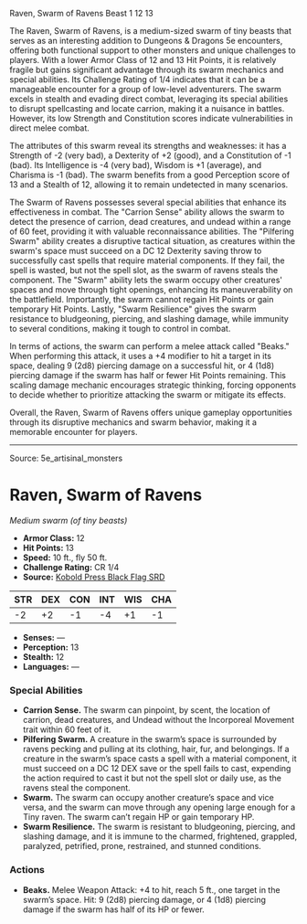 <MonsterName/>Raven, Swarm of Ravens</MonsterName>
<CreatureType/>Beast</CreatureType>
<CR/>1</CR>
<AC/>12</AC>
<HP/>13</HP>
<summary>The Raven, Swarm of Ravens, is a medium-sized swarm of tiny beasts that serves as an interesting addition to Dungeons & Dragons 5e encounters, offering both functional support to other monsters and unique challenges to players. With a lower Armor Class of 12 and 13 Hit Points, it is relatively fragile but gains significant advantage through its swarm mechanics and special abilities. Its Challenge Rating of 1/4 indicates that it can be a manageable encounter for a group of low-level adventurers. The swarm excels in stealth and evading direct combat, leveraging its special abilities to disrupt spellcasting and locate carrion, making it a nuisance in battles. However, its low Strength and Constitution scores indicate vulnerabilities in direct melee combat. </summary>

<detail>

The attributes of this swarm reveal its strengths and weaknesses: it has a Strength of -2 (very bad), a Dexterity of +2 (good), and a Constitution of -1 (bad). Its Intelligence is -4 (very bad), Wisdom is +1 (average), and Charisma is -1 (bad). The swarm benefits from a good Perception score of 13 and a Stealth of 12, allowing it to remain undetected in many scenarios.

The Swarm of Ravens possesses several special abilities that enhance its effectiveness in combat. The "Carrion Sense" ability allows the swarm to detect the presence of carrion, dead creatures, and undead within a range of 60 feet, providing it with valuable reconnaissance abilities. The "Pilfering Swarm" ability creates a disruptive tactical situation, as creatures within the swarm's space must succeed on a DC 12 Dexterity saving throw to successfully cast spells that require material components. If they fail, the spell is wasted, but not the spell slot, as the swarm of ravens steals the component. The "Swarm" ability lets the swarm occupy other creatures' spaces and move through tight openings, enhancing its maneuverability on the battlefield. Importantly, the swarm cannot regain Hit Points or gain temporary Hit Points. Lastly, "Swarm Resilience" gives the swarm resistance to bludgeoning, piercing, and slashing damage, while immunity to several conditions, making it tough to control in combat.

In terms of actions, the swarm can perform a melee attack called "Beaks." When performing this attack, it uses a +4 modifier to hit a target in its space, dealing 9 (2d8) piercing damage on a successful hit, or 4 (1d8) piercing damage if the swarm has half or fewer Hit Points remaining. This scaling damage mechanic encourages strategic thinking, forcing opponents to decide whether to prioritize attacking the swarm or mitigate its effects.

Overall, the Raven, Swarm of Ravens offers unique gameplay opportunities through its disruptive mechanics and swarm behavior, making it a memorable encounter for players.</detail>



---

Source: 5e_artisinal_monsters

# Raven, Swarm of Ravens

*Medium swarm (of tiny beasts)*

- **Armor Class:** 12
- **Hit Points:** 13
- **Speed:** 10 ft., fly 50 ft.
- **Challenge Rating:** CR 1/4
- **Source:** [Kobold Press Black Flag SRD](https://koboldpress.com/black-flag-roleplaying/)

| STR | DEX | CON | INT | WIS | CHA |
| --- | --- | --- | --- | --- | --- |
| -2 | +2 | -1 | -4 | +1 | -1 |

- **Senses:** —
- **Perception:** 13
- **Stealth:** 12
- **Languages:** —

### Special Abilities

- **Carrion Sense.** The swarm can pinpoint, by scent, the location of carrion, dead creatures, and Undead without the Incorporeal Movement trait within 60 feet of it.
- **Pilfering Swarm.** A creature in the swarm’s space is surrounded by ravens pecking and pulling at its clothing, hair, fur, and belongings. If a creature in the swarm’s space casts a spell with a material component, it must succeed on a DC 12 DEX save or the spell fails to cast, expending the action required to cast it but not the spell slot or daily use, as the ravens steal the component.
- **Swarm.** The swarm can occupy another creature’s space and vice versa, and the swarm can move through any opening large enough for a Tiny raven. The swarm can’t regain HP or gain temporary HP.
- **Swarm Resilience.** The swarm is resistant to bludgeoning, piercing, and slashing damage, and it is immune to the charmed, frightened, grappled, paralyzed, petrified, prone, restrained, and stunned conditions.

### Actions

- **Beaks.** Melee Weapon Attack: +4 to hit, reach 5 ft., one target in the swarm’s space. Hit: 9 (2d8) piercing damage, or 4 (1d8) piercing damage if the swarm has half of its HP or fewer.



